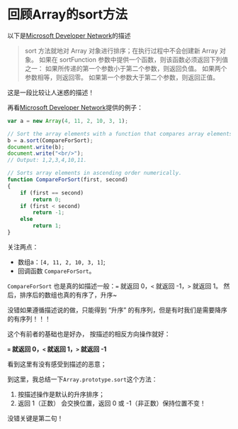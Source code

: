 # 回顾Array的sort方法

以下是[Microsoft Developer Network]的描述
>sort 方法就地对 Array 对象进行排序；在执行过程中不会创建新 Array 对象。
如果在 sortFunction 参数中提供一个函数，则该函数必须返回下列值之一：
如果所传递的第一个参数小于第二个参数，则返回负值。
如果两个参数相等，则返回零。
如果第一个参数大于第二个参数，则返回正值。

这是一段比较让人迷惑的描述！

再看[Microsoft Developer Network]提供的例子：
```javascript
var a = new Array(4, 11, 2, 10, 3, 1);

// Sort the array elements with a function that compares array elements.
b = a.sort(CompareForSort);
document.write(b);
document.write("<br/>");
// Output: 1,2,3,4,10,11.

// Sorts array elements in ascending order numerically.
function CompareForSort(first, second)
{
    if (first == second)
        return 0;
    if (first < second)
        return -1;
    else
        return 1;
}
```

关注两点：
- 数组a：`[4, 11, 2, 10, 3, 1]`;
- 回调函数 `CompareForSort`。

`CompareForSort` 也是真的如描述一般：`=` 就返回 0，`<` 就返回 -1，`>` 就返回 1。
然后，排序后的数组也真的有序了，升序~

没错如果遵循描述说的做，只能得到 “升序” 的有序列，但是有时我们是需要降序的有序列！！！

这个有前者的基础也是好办， 按描述的相反方向操作就好：

**`=` 就返回 0，`<` 就返回 1，`>` 就返回 -1**

看到这里有没有感受到描述的恶意；

到这里，我总结一下`Array.prototype.sort`这个方法：

1. 按描述操作是默认的升序排序；
2. 返回 1（正数） 会交换位置，返回 0 或 -1（非正数）保持位置不变！

没错关键是第二句！

[Microsoft Developer Network]: https://msdn.microsoft.com/zh-cn/library/4b4fbfhk(v=vs.94).aspx

